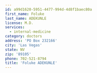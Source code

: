 ```yaml
---
id: a99d1620-5951-4477-994d-4d8f1baec80a
first_name: Foluke
last_name: ADEKUNLE
license: M.D.
services:
  - internal-medicine
category: doctors
address: 'PO Box 232166'
city: 'Las Vegas'
state: NV
zip: '89105'
phone: 702-521-8794
title: 'Foluke ADEKUNLE'
---
```

